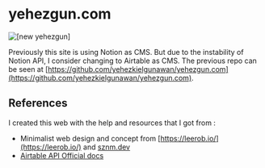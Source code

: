 # yehezgun.com

![[new yehezgun]](https://socialify.git.ci/yehezkielgunawan/yehezgun-new/image?description=1&font=Inter&logo=https%3A%2F%2Fres.cloudinary.com%2Fyehez%2Fimage%2Fupload%2Fv1636202181%2Fpeep_amkhuu.svg&owner=1&pattern=Circuit%20Board&theme=Dark)

Previously this site is using Notion as CMS. But due to the instability of Notion API, I consider changing to Airtable as CMS. The previous repo can be seen at [https://github.com/yehezkielgunawan/yehezgun.com](https://github.com/yehezkielgunawan/yehezgun.com).

## References

I created this web with the help and resources that I got from :

- Minimalist web design and concept from [https://leerob.io/](https://leerob.io/) and [sznm.dev](https://sznm.dev)
- [Airtable API Official docs](https://airtable.com/api)
